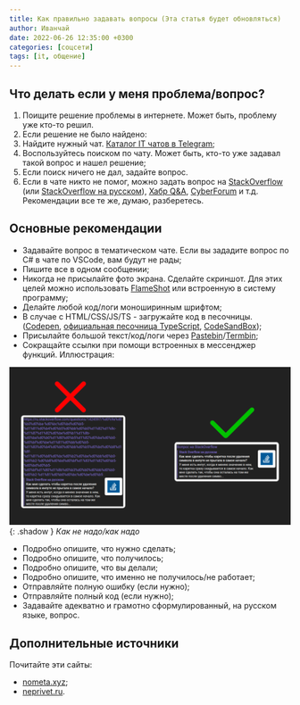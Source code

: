 ```yaml
---
title: Как правильно задавать вопросы (Эта статья будет обновляться)
author: Иванчай
date: 2022-06-26 12:35:00 +0300
categories: [соцсети]
tags: [it, общение]
---
```


## Что делать если у меня проблема/вопрос?

1. Поищите решение проблемы в интернете. Может быть, проблему уже кто-то решил.
2. Если решение не было найдено:
3. Найдите нужный чат. [Каталог IT чатов в Telegram](https://t.me/it_chats/);
4. Воспользуйтесь поиском по чату. Может быть, кто-то уже задавал такой вопрос и нашел решение;
5. Если поиск ничего не дал, задайте вопрос.
6. Если в чате никто не помог, можно задать вопрос на [StackOverflow](https://stackoverflow.com/) (или [StackOverflow на русском](https://ru.stackoverflow.com/)), [Хабр Q&A](https://qna.habr.com/), [CyberForum](https://www.cyberforum.ru/) и т.д.  
   Рекомендации все те же, думаю, разберетесь.

## Основные рекомендации

- Задавайте вопрос в тематическом чате. Если вы зададите вопрос по C# в чате по VSCode, вам будут не рады;
- Пишите все в одном сообщении;
- Никогда не присылайте фото экрана. Сделайте скриншот. Для этих целей можно использовать [FlameShot](https://flameshot.org/) или встроенную в систему программу;
- Делайте любой код/логи моноширинным шрифтом;
- В случае с HTML/CSS/JS/TS - загружайте код в песочницы. ([Codepen](https://codepen.io/), [официальная песочница TypeScript](https://www.typescriptlang.org/play/), [CodeSandBox](https://codesandbox.io/));
- Присылайте большой текст/код/логи через [Pastebin](https://pastebin.com/)/[Termbin](https://termbin.com/);
- Сокращайте ссылки при помощи встроенных в мессенджер функций. Иллюстрация:

![](/uploads/2022-06-28-kak-pravilno-zadat-vopros-v-it-chate/good-links.png){: .shadow }
_Как не надо/как надо_

- Подробно опишите, что нужно сделать;
- Подробно опишите, что получилось;
- Подробно опишите, что вы делали;
- Подробно опишите, что именно не получилось/не работает;
- Отправляйте полную ошибку (если нужно);
- Отправляйте полный код (если нужно);
- Задавайте адекватно и грамотно сформулированный, на русском языке, вопрос.

## Дополнительные источники

Почитайте эти сайты:

- [nometa.xyz](https://nometa.xyz);
- [neprivet.ru](https://neprivet.ru).
